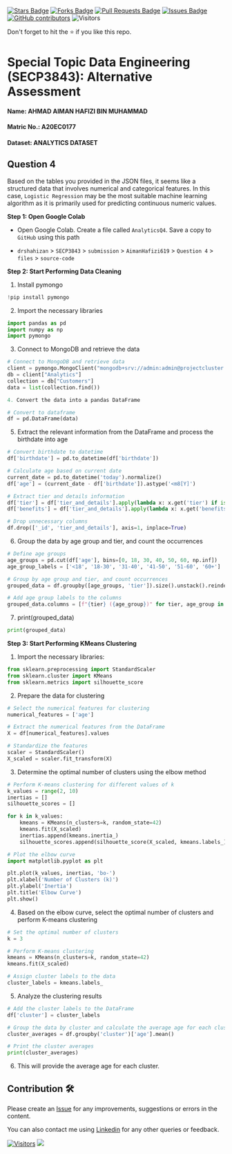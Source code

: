 <a href="https://github.com/drshahizan/SECP3843/stargazers"><img src="https://img.shields.io/github/stars/drshahizan/SECP3843" alt="Stars Badge"/></a>
<a href="https://github.com/drshahizan/SECP3843/network/members"><img src="https://img.shields.io/github/forks/drshahizan/SECP3843" alt="Forks Badge"/></a>
<a href="https://github.com/drshahizan/SECP3843/pulls"><img src="https://img.shields.io/github/issues-pr/drshahizan/SECP3843" alt="Pull Requests Badge"/></a>
<a href="https://github.com/drshahizan/SECP3843/issues"><img src="https://img.shields.io/github/issues/drshahizan/SECP3843" alt="Issues Badge"/></a>
<a href="https://github.com/drshahizan/SECP3843/graphs/contributors"><img alt="GitHub contributors" src="https://img.shields.io/github/contributors/drshahizan/SECP3843?color=2b9348"></a>
![Visitors](https://api.visitorbadge.io/api/visitors?path=https%3A%2F%2Fgithub.com%2Fdrshahizan%2FSECP3843&labelColor=%23d9e3f0&countColor=%23697689&style=flat)

Don't forget to hit the :star: if you like this repo.

# Special Topic Data Engineering (SECP3843): Alternative Assessment

#### Name: AHMAD AIMAN HAFIZI BIN MUHAMMAD
#### Matric No.: A20EC0177
#### Dataset: ANALYTICS DATASET

## Question 4

Based on the tables you provided in the JSON files, it seems like a structured data that involves numerical and categorical features. In this case, `Logistic Regression` may be the most suitable machine learning algorithm as it is primarily used for predicting continuous numeric values.

**Step 1: Open Google Colab**

- Open Google Colab. Create a file called `AnalyticsQ4`. Save a copy to `GitHub` using this path

- `drshahizan` > `SECP3843` > `submission` > `AimanHafizi619` > `Question 4` > `files` > `source-code`

**Step 2: Start Performing Data Cleaning**

1. Install pymongo

  ```python
  !pip install pymongo
  ```
2. Import the necessary libraries

```python
import pandas as pd
import numpy as np
import pymongo
```

3. Connect to MongoDB and retrieve the data

```python
# Connect to MongoDB and retrieve data
client = pymongo.MongoClient("mongodb+srv://admin:admin@projectcluster.7sndifd.mongodb.net/")
db = client["Analytics"]
collection = db["Customers"]
data = list(collection.find())

4. Convert the data into a pandas DataFrame

# Convert to dataframe
df = pd.DataFrame(data)
```

5. Extract the relevant information from the DataFrame and process the birthdate into age

```python
# Convert birthdate to datetime
df['birthdate'] = pd.to_datetime(df['birthdate'])

# Calculate age based on current date
current_date = pd.to_datetime('today').normalize()
df['age'] = (current_date - df['birthdate']).astype('<m8[Y]')

# Extract tier and details information
df['tier'] = df['tier_and_details'].apply(lambda x: x.get('tier') if isinstance(x, dict) else np.nan)
df['benefits'] = df['tier_and_details'].apply(lambda x: x.get('benefits') if isinstance(x, dict) else [])

# Drop unnecessary columns
df.drop(['_id', 'tier_and_details'], axis=1, inplace=True)
```

6. Group the data by age group and tier, and count the occurrences

```python
# Define age groups
age_groups = pd.cut(df['age'], bins=[0, 18, 30, 40, 50, 60, np.inf])
age_group_labels = ['<18', '18-30', '31-40', '41-50', '51-60', '60+']

# Group by age group and tier, and count occurrences
grouped_data = df.groupby([age_groups, 'tier']).size().unstack().reindex(columns=['Bronze', 'Silver', 'Gold', 'Platinum'])

# Add age group labels to the columns
grouped_data.columns = [f"{tier} ({age_group})" for tier, age_group in zip(grouped_data.columns, age_group_labels)]
```

7. print(grouped_data)

```python
print(grouped_data)
```

**Step 3: Start Performing KMeans Clustering**

1.  Import the necessary libraries:  

```python
from sklearn.preprocessing import StandardScaler
from sklearn.cluster import KMeans
from sklearn.metrics import silhouette_score
```

2. Prepare the data for clustering

```python
# Select the numerical features for clustering
numerical_features = ['age']

# Extract the numerical features from the DataFrame
X = df[numerical_features].values

# Standardize the features
scaler = StandardScaler()
X_scaled = scaler.fit_transform(X)
```

3. Determine the optimal number of clusters using the elbow method

```python
# Perform K-means clustering for different values of k
k_values = range(2, 10)
inertias = []
silhouette_scores = []

for k in k_values:
    kmeans = KMeans(n_clusters=k, random_state=42)
    kmeans.fit(X_scaled)
    inertias.append(kmeans.inertia_)
    silhouette_scores.append(silhouette_score(X_scaled, kmeans.labels_))

# Plot the elbow curve
import matplotlib.pyplot as plt

plt.plot(k_values, inertias, 'bo-')
plt.xlabel('Number of Clusters (k)')
plt.ylabel('Inertia')
plt.title('Elbow Curve')
plt.show()
```

4. Based on the elbow curve, select the optimal number of clusters and perform K-means clustering

```python
# Set the optimal number of clusters
k = 3

# Perform K-means clustering
kmeans = KMeans(n_clusters=k, random_state=42)
kmeans.fit(X_scaled)

# Assign cluster labels to the data
cluster_labels = kmeans.labels_
```

5. Analyze the clustering results

```python
# Add the cluster labels to the DataFrame
df['cluster'] = cluster_labels

# Group the data by cluster and calculate the average age for each cluster
cluster_averages = df.groupby('cluster')['age'].mean()

# Print the cluster averages
print(cluster_averages)
```

6. This will provide the average age for each cluster. 


































## Contribution 🛠️
Please create an [Issue](https://github.com/drshahizan/special-topic-data-engineering/issues) for any improvements, suggestions or errors in the content.

You can also contact me using [Linkedin](https://www.linkedin.com/in/aiman-hafizi-63b0a8275/) for any other queries or feedback.

[![Visitors](https://api.visitorbadge.io/api/visitors?path=https%3A%2F%2Fgithub.com%2Fdrshahizan&labelColor=%23697689&countColor=%23555555&style=plastic)](https://visitorbadge.io/status?path=https%3A%2F%2Fgithub.com%2Fdrshahizan)
![](https://hit.yhype.me/github/profile?user_id=81284918)





